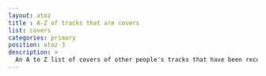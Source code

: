 ```yaml
---
layout: atoz
title : A-Z of tracks that are covers
list: covers
categories: primary
position: atoz-3
description: >
  An A to Z list of covers of other people's tracks that have been recorded or performed by Galaxie 500, Luna, Damon & Naomi, Dean & Britta or Dean Wareham.
---
```



